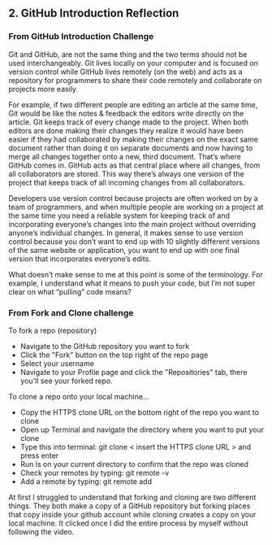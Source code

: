 ## 2. GitHub Introduction Reflection

### From GitHub Introduction Challenge

Git and GitHub, are not the same thing and the two terms should not be used interchangeably. Git lives locally on your computer and is focused on version control while GitHub lives remotely (on the web) and acts as a repository for programmers to share their code remotely and collaborate on projects more easily. 

For example, if two different people are editing an article at the same time, Git would be like the notes & feedback the editors write directly on the article. Git keeps track of every change made to the project. When both editors are done making their changes they realize it would have been easier if they had collaborated by making their changes on the exact same document rather than doing it on separate documents and now having to merge all changes together onto a new, third document. That’s where GitHub comes in. GitHub acts as that central place where all changes, from all collaborators are stored. This way there’s always one version of the project that keeps track of all incoming changes from all collaborators. 

Developers use version control because projects are often worked on by a team of programmers, and when multiple people are working on a project at the same time you need a reliable system for keeping track of and incorporating everyone’s changes into the main project without overriding anyone’s individual changes. In general, it makes sense to use version control because you don’t want to end up with 10 slightly different versions of the same website or application, you want to end up with one final version that incorporates everyone’s edits. 

What doesn’t make sense to me at this point is some of the terminology. For example, I understand what it means to push your code, but I’m not super clear on what “pulling” code means?


### From Fork and Clone challenge

To fork a repo (repository)
- Navigate to the GitHub repository you want to fork
- Click the "Fork" button on the top right of the repo page
- Select your username
- Navigate to your Profile page and click the "Repositories" tab, there you'll see your forked repo.

To clone a repo onto your local machine...
- Copy the HTTPS clone URL on the bottom right of the repo you want to clone
- Open up Terminal and navigate the directory where you want to put your clone
- Type this into terminal: git clone < insert the HTTPS clone URL > and press enter
- Run ls on your current directory to confirm that the repo was cloned
- Check your remotes by typing: git remote -v
- Add a remote by typing: git remote add <name of remote> <HTTPS clone URL>

At first I struggled to understand that forking and cloning are two different things. They both make a copy of a GitHub repository but forking places that copy inside your github account while cloning creates a copy on your local machine. It clicked once I did the entire process by myself without following the video. 


<!-- Add your reflection here. Remove the comment markers -->
